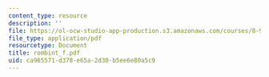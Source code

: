 ```yaml
---
content_type: resource
description: ''
file: https://ol-ocw-studio-app-production.s3.amazonaws.com/courses/8-942-cosmology-fall-2001/ca965571d378e65a2d30b5ee6e80a5c9_rombint_f.pdf
file_type: application/pdf
resourcetype: Document
title: rombint_f.pdf
uid: ca965571-d378-e65a-2d30-b5ee6e80a5c9
---
```

